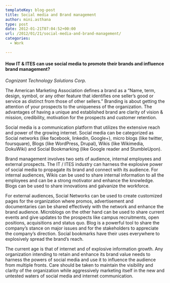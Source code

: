 ```yaml
---
templateKey: blog-post
title: Social media and Brand management
author: mini.asthana
type: post
date: 2012-01-21T07:04:52+00:00
url: /2012/01/21/social-media-and-brand-management/
categories:
  - Work

---
```

#### How IT & ITES can use social media to promote their brands and influence brand management?

_Cognizant Technology Solutions Corp._

The American Marketing Association defines a brand as a &#8220;Name, term, design, symbol, or any other feature that identifies one seller&#8217;s good or service as distinct from those of other sellers.&#8221; Branding is about getting the attention of your prospects to the uniqueness of the organization. The advantages of having a unique and established brand are clarity of vision & mission, credibility, motivation for the prospects and customer retention. 

Social media is a communication platform that utilizes the extensive reach and power of the growing internet. Social media can be categorized as Social networks (like facebook, linkedin, Google+), micro blogs (like twitter, foursquare), Blogs (like WordPress, Drupal), Wikis (like Wikimedia, DokuWiki) and Social Bookmarking (like Google reader and StumbleUpon). 

Brand management involves two sets of audience, internal employees and external prospects. The IT / ITES industry can harness the explosive power of social media to propagate its brand and connect with its audience. For internal audiences, Wikis can be used to share internal information to all the employees and can be a strong motivator and enhance the knowledge. Blogs can be used to share innovations and galvanize the workforce.

For external audiences, Social Networks can be used to create customized pages for the organization where promos, advertisement and documentaries can be shared effectively with the network and enhance the brand audience. Microblogs on the other hand can be used to share current events and give updates to the prospects like campus recruitments, open positions, acquisitions and status quo. Blog is a powerful tool to share the company’s stance on major issues and for the stakeholders to appreciate the company’s direction. Social bookmarks have their uses everywhere to explosively spread the brand’s reach.

The current age is that of internet and of explosive information growth. Any organization intending to retain and enhance its brand value needs to harness the powers of social media and use it to influence the audience from multiple fronts. Care should be taken to maintain the visibility and clarity of the organization while aggressively marketing itself in the new and untested waters of social media and internet communication.